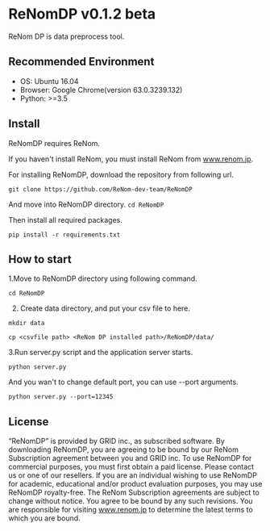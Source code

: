 # ReNomDP v0.1.2 beta

ReNom DP is data preprocess tool.


## Recommended Environment
- OS: Ubuntu 16.04
- Browser: Google Chrome(version 63.0.3239.132)
- Python: >=3.5


## Install
ReNomDP requires ReNom.

If you haven't install ReNom, you must install ReNom from www.renom.jp.

For installing ReNomDP, download the repository from following url.

`git clone https://github.com/ReNom-dev-team/ReNomDP`

And move into ReNomDP directory.
`cd ReNomDP`

Then install all required packages.

`pip install -r requirements.txt`


## How to start

1.Move to ReNomDP directory using following command.

`cd ReNomDP`

2. Create data directory, and put your csv file to here.

`mkdir data`

`cp <csvfile path> <ReNom DP installed path>/ReNomDP/data/`

3.Run server.py script and the application server starts.

`python server.py`

And you wan't to change default port, you can use --port arguments.

`python server.py --port=12345`


## License

“ReNomDP” is provided by GRID inc., as subscribed software.  By downloading ReNomDP, you are agreeing to be bound by our ReNom Subscription agreement between you and GRID inc.
To use ReNomDP for commercial purposes, you must first obtain a paid license. Please contact us or one of our resellers.  If you are an individual wishing to use ReNomDP for academic, educational and/or product evaluation purposes, you may use ReNomDP royalty-free.
The ReNom Subscription agreements are subject to change without notice. You agree to be bound by any such revisions. You are responsible for visiting www.renom.jp to determine the latest terms to which you are bound.
